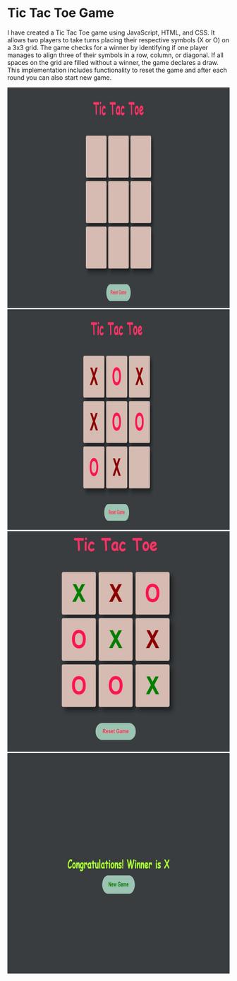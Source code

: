 # Tic Tac Toe Game
<p>I have created a Tic Tac Toe game using JavaScript, HTML, and CSS. It allows two players to take turns placing their respective symbols (X or O) on a 3x3 grid. The game checks for a winner by identifying if one player manages to align three of their symbols in a row, column, or diagonal. If all spaces on the grid are filled without a winner, the game declares a draw. This implementation includes functionality to reset the game and after each round you can also start new game.</p>
<img src="./Screenshots/SS-1.jpg" height="500" width="800"/>
<br>
<img src="./Screenshots/SS-2.jpg" height="500" width="800"/>
<br>
<img src="./Screenshots/SS-3.jpg" height="500" width="800"/>
<br>
<img src="./Screenshots/SS-4.jpg" height="500" width="800"/>
